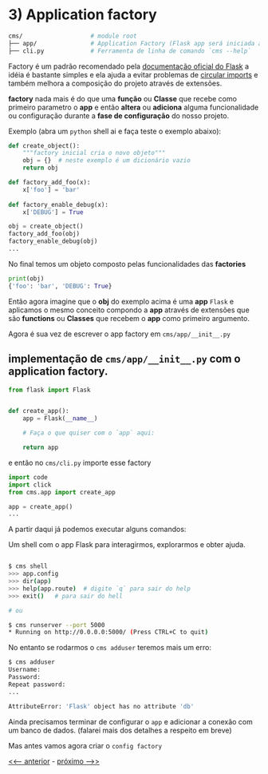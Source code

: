# 3) Application factory

```bash             # Testes com py.test
cms/                   # module root
├── app/               # Application Factory (Flask app será iniciada aqui)
├── cli.py             # Ferramenta de linha de comando `cms --help`
```

Factory é um padrão recomendado pela [documentação oficial do Flask](http://flask.pocoo.org/docs/0.12/patterns/appfactories/#basic-factories) a idéia é bastante simples e ela ajuda a evitar problemas de [circular imports](http://pythonclub.com.br/what-the-flask-pt-2-flask-patterns-boas-praticas-na-estrutura-de-aplicacoes-flask.html#circular_imports) e também melhora a composição do projeto através de extensões.

**factory** nada mais é do que uma **função** ou **Classe** que recebe como primeiro parametro o **app** e então **altera** ou **adiciona** alguma funcionalidade ou configuração durante a **fase de configuração** do nosso projeto.

Exemplo (abra um `python` shell ai e faça teste o exemplo abaixo):

```python
def create_object():
    """factory inicial cria o novo objeto"""
    obj = {}  # neste exemplo é um dicionário vazio
    return obj

def factory_add_foo(x):
    x['foo'] = 'bar'
    
def factory_enable_debug(x):
    x['DEBUG'] = True

obj = create_object()
factory_add_foo(obj)
factory_enable_debug(obj)
...
```

No final temos um objeto composto pelas funcionalidades das **factories**

```python
print(obj)
{'foo': 'bar', 'DEBUG': True}
```

Então agora imagine que o **obj** do exemplo acima é uma **app** `Flask` e aplicamos o mesmo conceito compondo a **app** através de extensões que são **functions** ou **Classes** que recebem o **app** como primeiro argumento. 

Agora é sua vez de escrever o app factory em `cms/app/__init__.py`

## implementação de `cms/app/__init__.py` com o application factory.


```py
from flask import Flask


def create_app():
    app = Flask(__name__)

    # Faça o que quiser com o `app` aqui:

    return app

```

e então no `cms/cli.py` importe esse factory

```py
import code
import click
from cms.app import create_app

app = create_app()
...
```

A partir daqui já podemos executar alguns comandos:

Um shell com o app Flask para interagirmos, explorarmos e obter ajuda.

```bash

$ cms shell
>>> app.config
>>> dir(app)
>>> help(app.route)  # digite `q` para sair do help
>>> exit()   # para sair do hell

# ou

$ cms runserver --port 5000
* Running on http://0.0.0.0:5000/ (Press CTRL+C to quit)
```

No entanto se rodarmos o `cms adduser` teremos mais um erro:

```bash
$ cms adduser
Username: 
Password:
Repeat password:
...

AttributeError: 'Flask' object has no attribute 'db'

```

Ainda precisamos terminar de configurar o `app` e adicionar a conexão com um banco de
dados. (falarei mais dos detalhes a respeito em breve)

Mas antes vamos agora criar o `config factory`


[<<-- anterior](../../../tree/cms_2_cli/cms)  -  [próximo -->>](../../../tree/cms_3_config_factory/cms)

